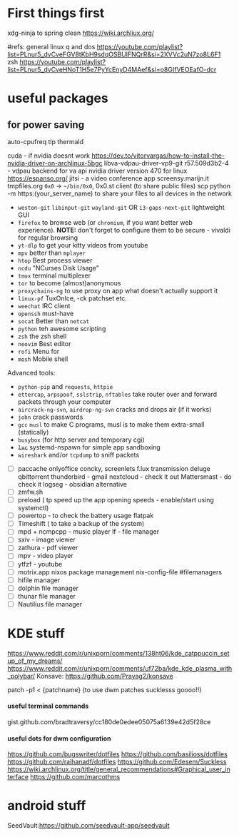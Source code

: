 # First things first

xdg-ninja to spring clean
https://wiki.archliux.org/

#refs:
general linux q and dos
https://youtube.com/playlist?list=PLnur5_dvCveFGV8tKbH9sdqOSBUlFNQrR&si=2XVVc2uN7zo8L6F1
zsh
https://youtube.com/playlist?list=PLnur5_dvCveHNoT1H5e7PyYcEnyD4MAef&si=o8GIfVEOEafO-dcr

# useful packages

## for power saving
auto-cpufreq
tlp
thermald

cuda - if nvidia doesnt work
https://dev.to/vitorvargas/how-to-install-the-nvidia-driver-on-archlinux-5bgc
libva-vdpau-driver-vp9-git r57.509d3b2-4 - vdpau backend for va api
nvidia driver version 470 for linux
https://espanso.org/
jitsi - a video conference app
screensy.marijn.it
tmpfiles.org
`0x0` -> `~/bin/0x0`, 0x0.st client (to share public files)
scp
python -m https:(your_server_name) to share your files to all devices in the network

- `weston-git` `libinput-git` `wayland-git` OR `i3-gaps-next-git` lightweight GUI
- `firefox` to browse web (or `chromium`, if you want better web experience). **NOTE:** don't forget to configure them to be secure - vivaldi for regular browsing 
- `yt-dlp` to get your kitty videos from youtube
- `mpv` better than `mplayer`
- `htop` Best process viewer
- `ncdu` "NCurses Disk Usage"
- `tmux` terminal multiplexer
- `tor` to become (almost)anonymous
- `proxychains-ng` to use proxy on app what doesn't actually support it
- `linux-pf` TuxOnIce, -ck patchset etc.
- `weechat` IRC client
- `openssh` must-have
- `socat` Better than `netcat`
- `python` teh awesome scripting
- `zsh` the zsh shell
- `neovim` Best editor
- `rofi` Menu for
- `mosh` Mobile shell

Advanced tools:

- `python-pip` and `requests`, `httpie`
- `ettercap`, `arpspoof`, `sslstrip`, `nftables` take router over and forward packets through your computer
- `aircrack-ng-svn`, `airdrop-ng-svn` cracks and drops air (if it works)
- `john` crack passwords
- `gcc` `musl` to make C programs, musl is to make them extra-small (statically)
- `busybox` (for http server and temporary cgi)
- ~~`lxc`~~ systemd-nspawn for simple app sandboxing
- `wireshark` and/or `tcpdump` to sniff packets

- [ ] paccache
      onlyoffice
      concky, screenlets
      f.lux
      transmission deluge qbittorrent
      thunderbird - gmail
      nextcloud - check it out
      Mattersmast - do check it
      logseg - obsidian alternative
- [ ] zmfw.sh
- [ ] preload ( tp speed up the app opening speeds - enable/start using systemctl)
- [ ] powertop - to check the battery usage
      flatpak
- [ ] Timeshift ( to take a backup of the system)
- [ ] mpd + ncmpcpp - music player
      lf - file manager
- [ ] sxiv - image viewer
- [ ] zathura - pdf viewer
- [ ] mpv - video player
- [ ] ytfzf - youtube
- [ ] motrix.app
      nixos package management nix-config-file
#filemanagers
- [ ] hifile manager
- [ ] dolphin file manager
- [ ] thunar file manager
- [ ] Nautilius file manager

# KDE stuff
https://www.reddit.com/r/unixporn/comments/138ht06/kde_catppuccin_setup_of_my_dreams/
https://www.reddit.com/r/unixporn/comments/uf72ba/kde_kde_plasma_with_polybar/
Konsave: https://github.com/Prayag2/konsave

patch -p1 < {patchname} (to use dwm patches sucklesss goooo!!)
#### useful terminal commands
gist.github.com/bradtraversy/cc180de0edee05075a6139e42d5f28ce

#### useful dots for dwm configuration
https://github.com/bugswriter/dotfiles
https://github.com/basilioss/dotfiles
https://github.com/raihanadf/dotfiles
https://github.com/Edesem/Suckless
https://wiki.archlinux.org/title/general_recommendations#Graphical_user_interface
https://github.com/marcothms
# android stuff
SeedVault:https://github.com/seedvault-app/seedvault
